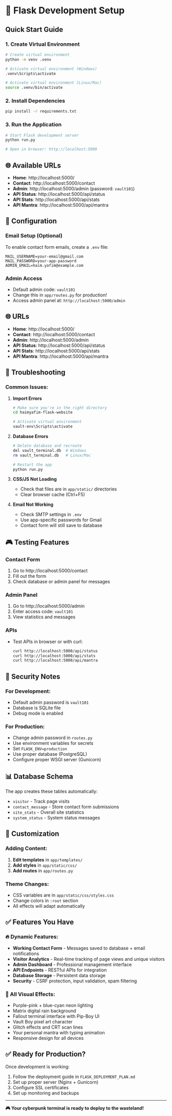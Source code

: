 # 🚀 Flask Development Setup

## Quick Start Guide

### 1. **Create Virtual Environment**
```bash
# Create virtual environment
python -m venv .venv

# Activate virtual environment (Windows)
.venv\Scripts\activate

# Activate virtual environment (Linux/Mac)
source .venv/bin/activate
```

### 2. **Install Dependencies**
```bash
pip install -r requirements.txt
```

### 3. **Run the Application**
```bash
# Start Flask development server
python run.py

# Open in browser: http://localhost:5000
```

## 🌐 Available URLs

- **Home**: http://localhost:5000/
- **Contact**: http://localhost:5000/contact
- **Admin**: http://localhost:5000/admin (password: `vault101`)
- **API Status**: http://localhost:5000/api/status
- **API Stats**: http://localhost:5000/api/stats
- **API Mantra**: http://localhost:5000/api/mantra

## 🔧 Configuration

### Email Setup (Optional)
To enable contact form emails, create a `.env` file:
```
MAIL_USERNAME=your-email@gmail.com
MAIL_PASSWORD=your-app-password
ADMIN_EMAIL=haim.yafim@example.com
```

### Admin Access
- Default admin code: `vault101`
- Change this in `app/routes.py` for production!
- Access admin panel at: `http://localhost:5000/admin`

## 🌐 URLs

- **Home**: http://localhost:5000/
- **Contact**: http://localhost:5000/contact
- **Admin**: http://localhost:5000/admin
- **API Status**: http://localhost:5000/api/status
- **API Stats**: http://localhost:5000/api/stats
- **API Mantra**: http://localhost:5000/api/mantra

## 🐛 Troubleshooting

### Common Issues:

1. **Import Errors**
   ```bash
   # Make sure you're in the right directory
   cd haimyafim-flask-website
   
   # Activate virtual environment
   vault-env\Scripts\activate
   ```

2. **Database Errors**
   ```bash
   # Delete database and recreate
   del vault_terminal.db  # Windows
   rm vault_terminal.db   # Linux/Mac
   
   # Restart the app
   python run.py
   ```

3. **CSS/JS Not Loading**
   - Check that files are in `app/static/` directories
   - Clear browser cache (Ctrl+F5)

4. **Email Not Working**
   - Check SMTP settings in `.env`
   - Use app-specific passwords for Gmail
   - Contact form will still save to database

## 🎮 Testing Features

### Contact Form
1. Go to http://localhost:5000/contact
2. Fill out the form
3. Check database or admin panel for messages

### Admin Panel
1. Go to http://localhost:5000/admin
2. Enter access code: `vault101`
3. View statistics and messages

### APIs
- Test APIs in browser or with curl:
  ```bash
  curl http://localhost:5000/api/status
  curl http://localhost:5000/api/stats
  curl http://localhost:5000/api/mantra
  ```

## 🔐 Security Notes

### For Development:
- Default admin password is `vault101`
- Database is SQLite file
- Debug mode is enabled

### For Production:
- Change admin password in `routes.py`
- Use environment variables for secrets
- Set `FLASK_ENV=production`
- Use proper database (PostgreSQL)
- Configure proper WSGI server (Gunicorn)

## 📊 Database Schema

The app creates these tables automatically:
- `visitor` - Track page visits
- `contact_message` - Store contact form submissions  
- `site_stats` - Overall site statistics
- `system_status` - System status messages

## 🎨 Customization

### Adding Content:
1. **Edit templates** in `app/templates/`
2. **Add styles** in `app/static/css/`
3. **Add routes** in `app/routes.py`

### Theme Changes:
- CSS variables are in `app/static/css/styles.css`
- Change colors in `:root` section
- All effects will adapt automatically

## ✅ Features You Have

### **🔥 Dynamic Features:**
- **Working Contact Form** - Messages saved to database + email notifications
- **Visitor Analytics** - Real-time tracking of page views and unique visitors
- **Admin Dashboard** - Professional management interface
- **API Endpoints** - RESTful APIs for integration
- **Database Storage** - Persistent data storage
- **Security** - CSRF protection, input validation, spam filtering

### **🎨 All Visual Effects:**
- Purple-pink + blue-cyan neon lighting
- Matrix digital rain background
- Fallout terminal interface with Pip-Boy UI
- Vault Boy pixel art character
- Glitch effects and CRT scan lines
- Your personal mantra with typing animation
- Responsive design for all devices

## ✅ Ready for Production?

Once development is working:
1. Follow the deployment guide in `FLASK_DEPLOYMENT_PLAN.md`
2. Set up proper server (Nginx + Gunicorn)
3. Configure SSL certificates
4. Set up monitoring and backups

---

**🎮 Your cyberpunk terminal is ready to deploy to the wasteland!** 